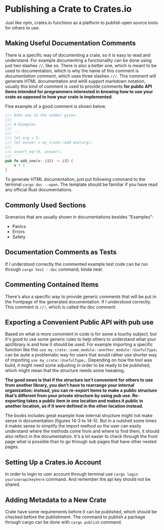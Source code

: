 # Publishing a Crate to Crates.io

Just like npm, crates.io functions as a platform to publish open source tools for others to use.

## Making Useful Documentation Comments

There is a specific way of documenting a crate, so it is easy to read and understand. For example documenting a functionality can be done using just two slashes `//`, like so. There is also a better one, which is meant to be used to documentation, which is why the name of this comment is *documentation comment*, which uses three slashes `///`. This comment will generate HTML documentation and whill support markdown notation, usually this kind of comment is used to provide comments **for public API items intended for programmers interested in knowing how to use your crate as opposed to how your crate is implemented**.

Fine example of a good comment is shown below.

```rs
/// Adds one to the number given.
///
/// # Examples
///
/// ```
/// let arg = 5;
/// let answer = my_crate::add_one(arg);
///
/// assert_eq!(6, answer);
/// ```
pub fn add_one(x: i32) -> i32 {
    x + 1
}
```

To generate HTML documentation, just put following command to the terminal `cargo doc --open`. The template should be familiar if you have read any official Rust documentations.

## Commonly Used Sections

Scenarios that are usually shown in documentations besides "Examples":

- Panics
- Errors
- Safety

## Documentation Comments as Tests

If I understood correctly the commented example test code can be run through `cargo test --doc` command, kinda neat.

## Commenting Contained Items

There's also a specific way to provide generic comments that will be put in the frontpage of the generated documentation. If I understood correctly. This comment is `//!`, which is called *the doc comment*.

## Exporting a Convenient Public API with pub use

Based on what is more convinient in code is for some a touchy subject, but it's good to use some generic rules to help others to understand what your api/library is and how it should be used. For example importing a specific function like this `use my_crate::some_module::another_module::UsefulType;` can be quite a problematic way for users that would rather use shorter way of importing `use my_crate::UsefulType;`. Depending on how the tool was build, it might need some adjusting in order to be ready to be published, which might mean that the structure needs some tweaking.

**The good news is that if the structure isn’t convenient for others to use from another library, you don’t have to rearrange your internal organization: instead, you can re-export items to make a public structure that’s different from your private structure by using pub use. Re-exporting takes a public item in one location and makes it public in another location, as if it were defined in the other location instead.**

The books includes great example how internal structure might not make sense in documentation (figures 14-3 to 14-5). But in a nutshell some times it makes sense to simplify the import method so the user can easily understand where the methods come from and where to find them, it should also reflect in the documentation. It's a lot easier to check through the front page what is possible than to go through sub pages that have other nested pages.

## Setting Up a Crates.io Account

In order to login to user account through terminal use `cargo login youruserapikeyhere` command. And remember the api key should not be shared.

## Adding Metadata to a New Crate

Crate have some requirements before it can be published, which should be checked before the publishment. The command to publish a package through cargo can be done with `cargo publish` command.
